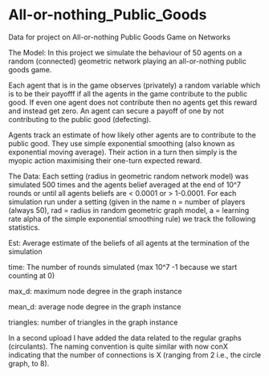 # All-or-nothing_Public_Goods
Data for project on All-or-nothing Public Goods Game on Networks

The Model:
In this project we simulate the behaviour of 50 agents on a random (connected) geometric network playing an all-or-nothing public goods game.

Each agent that is in the game observes (privately) a random variable which is to be their payofff if all the agents in the game contribute to the public good. If even one agent does not contribute then no agents get this reward and instead get zero. An agent can secure a payoff of one by not contributing to the public good (defecting).

Agents track an estimate of how likely other agents are to contribute to the public good. They use simple exponential smoothing (also known as exponential moving average). Their action in a turn then simply is the myopic action maximising their one-turn expected reward.

The Data:
Each setting (radius in geometric random network model) was simulated 500 times and the agents belief averaged at the end of 10^7 rounds or until all agents beliefs are < 0.0001 or > 1-0.0001. For each simulation run under a setting (given in the name n = number of players (always 50), rad = radius in random geometric graph model, a = learning rate alpha of the simple exponential smoothing rule) we track the following statistics.

Est: Average estimate of the beliefs of all agents at the termination of the simulation

time: The number of rounds simulated (max 10^7 -1 because we start counting at 0)

max_d: maximum node degree in the graph instance

mean_d: average node degree in the graph instance

triangles: number of triangles in the graph instance

In a second upload I have added the data related to the regular graphs (circulants). The naming convention is quite similar with now conX indicating that the number of connections is X (ranging from 2 i.e., the circle graph, to 8).

